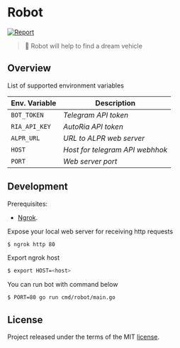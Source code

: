 # Robot

[![Report](https://goreportcard.com/badge/github.com/shal/robot)](https://goreportcard.com/report/github.com/shal/robot)

> :blue_car: Robot will help to find a dream vehicle

## Overview

List of supported environment variables

| Env. Variable | Description              |
|---------------|--------------------------|
| `BOT_TOKEN`   | *Telegram API token*     |
| `RIA_API_KEY` | *AutoRia API token*      |
| `ALPR_URL`    | *URL to ALPR web server* |
| `HOST`        | *Host for telegram API webhhok* |
| `PORT`        | *Web server port* |

## Development

Prerequisites:
- [Ngrok](https://ngrok.com/).

Expose your local web server for receiving http requests

```sh
$ ngrok http 80
```

Export ngrok host

```sh
$ export HOST=<host>
```

You can run bot with command below

```sh
$ PORT=80 go run cmd/robot/main.go
```

## License

Project released under the terms of the MIT [license](./LICENSE).
